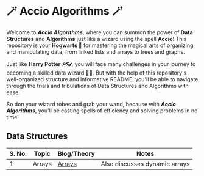 # 🪄 Accio Algorithms 🪄

Welcome to ***Accio Algorithms***, where you can summon the power of **Data Structures** and **Algorithms** just like a
wizard using the spell **Accio**! This repository is your **Hogwarts 🏰** for mastering the magical arts of organizing
and manipulating data, from linked lists and arrays to trees and graphs.

Just like **Harry Potter ⚡👓**, you will face many challenges in your journey to becoming a skilled data wizard 🧙‍♂️. But
with the help of this repository's well-organized structure and informative README, you'll be able to navigate through
the trials and tribulations of Data Structures and Algorithms with ease.

So don your wizard robes and grab your wand, because with ***Accio Algorithms***, you'll be casting spells of efficiency
and solving problems in no time!

## Data Structures

| S. No. | Topic  | Blog/Theory                               | Notes                         |
|--------|--------|-------------------------------------------|-------------------------------|
| 1      | Arrays | [Arrays](https://redquark.org/dsa/arrays) | Also discusses dynamic arrays |


